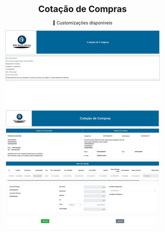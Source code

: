 <h1 align="center">Cotação de Compras</h1>
<p align="center">🚀 Customizações disponíveis</p>

![visualização do link](/Workflows/Cotacao/preview/wflink.jpeg)
![IMensagem que recebe no email](/Workflows/Cotacao/preview/cotacao.jpeg)